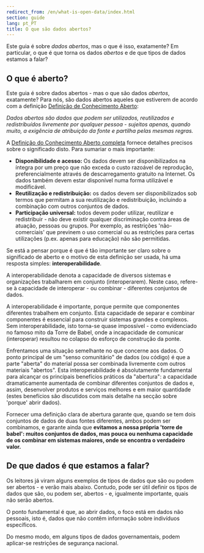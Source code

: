 ```yaml
---
redirect_from: /en/what-is-open-data/index.html
section: guide
lang: pt_PT
title: O que são dados abertos?
---
```


Este guia é sobre *dados abertos*, mas o que é isso, exatamente? Em particular, o que é que torna os dados *abertos* e de que tipos de dados estamos a falar?

## O que é aberto?

Este guia é sobre dados abertos - mas o que são dados *abertos*, exatamente? Para nós, são dados abertos aqueles que estiverem de acordo com a definição [Definição de Conhecimento Aberto](http://opendefinition.org/):

*Dados abertos são dados que podem ser utilizados, reutilizados e redistribuídos livremente por qualquer pessoa - sujeitos apenas, quando muito, a exigência de atribuição da fonte e partilha pelas mesmas regras.*

A [Definição do Conhecimento Aberto completa](http://opendefinition.org/okd/) fornece detalhes precisos sobre o significado disto. Para sumariar o mais importante:

-   **Disponibilidade e acesso:** Os dados devem ser disponibilizados na íntegra por um preço que não exceda o custo razoável de reprodução, preferencialmente através de descarregamento gratuito na Internet. Os dados também devem estar disponível numa forma utilizável e modificável.
-   **Reutilização e redistribuição:** os dados devem ser disponibilizados sob termos que permitam a sua reutilização e redistribuição, incluindo a combinação com outros conjuntos de dados.
-   **Participação universal:** todos devem poder utilizar, reutilizar e redistribuir - não deve existir qualquer discriminação contra áreas de atuação, pessoas ou grupos. Por exemplo, as restrições 'não-comerciais' que previnem o uso comercial ou as restrições para certas utilizações (p.ex. apenas para educação) não são permitidas.

Se está a pensar porque é que é tão importante ser claro sobre o significado de aberto e o motivo de esta definição ser usada, há uma resposta simples: **interoperabilidade**.

A interoperabilidade denota a capacidade de diversos sistemas e organizações trabalharem em conjunto (interoperarem). Neste caso, refere-se à capacidade de interoperar - ou combinar - diferentes conjuntos de dados.

A interoperabilidade é importante, porque permite que componentes diferentes trabalhem em conjunto. Esta capacidade de separar e combinar componentes é essencial para construir sistemas grandes e complexos. Sem interoperabilidade, isto torna-se quase impossível - como evidenciado no famoso mito da Torre de Babel, onde a incapacidade de comunicar (interoperar) resultou no colapso do esforço de construção da ponte.

Enfrentamos uma situação semelhante no que concerne aos dados. O ponto principal de um "senso comunitário" de dados (ou código) é que a parte "aberta" do material possa ser combinada livremente com outros materiais "abertos". Esta interoperabilidade é absolutamente fundamental para alcançar os principais benefícios práticos da "abertura":  a capacidade dramaticamente aumentada de combinar diferentes conjuntos de dados e, assim, desenvolver produtos e serviços melhores e em maior quantidade (estes benefícios são discutidos com mais detalhe na secção sobre 'porque' abrir dados).

Fornecer uma definição clara de abertura garante que, quando se tem dois conjuntos de dados de duas fontes diferentes, ambos podem ser combinamos, e garante ainda que **evitamos a nossa própria 'torre de babel': muitos conjuntos de dados, mas pouca ou nenhuma capacidade de os combinar em sistemas maiores, onde se encontra o verdadeiro valor.**

## De que dados é que estamos a falar?

Os leitores já viram alguns exemplos de tipos de dados que são ou podem ser abertos - e verão mais abaixo. Contudo, pode ser útil definir os tipos de dados que são, ou podem ser, abertos - e, igualmente importante, quais não serão abertos.

O ponto fundamental é que, ao abrir dados, o foco está em dados não pessoais, isto é, dados que não contêm informação sobre indivíduos específicos.

Do mesmo modo, em alguns tipos de dados governamentais, podem aplicar-se restrições de segurança nacional.
